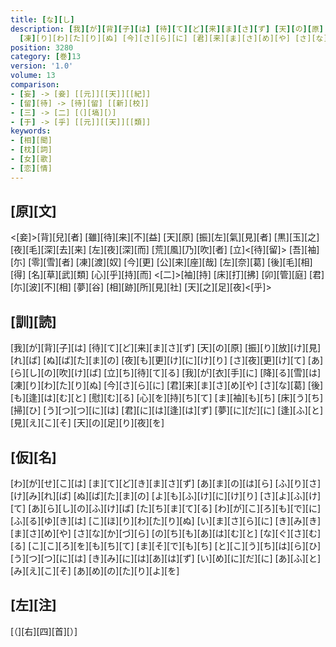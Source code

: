 ```yaml
---
title: [な][し]
description: [我][が][背][子][は] [待][て][ど][来][ま][さ][ず] [天][の][原] [振][り][放][け][見][れ][ば] [ぬ][ば][た][ま][の] [夜][も][更][け][に][け][り] [さ][夜][更][け][て] [あ][ら][し][の][吹][け][ば] [立][ち][待][て][る] [我][が][衣][手][に] [降][る][雪][は]
  [凍][り][わ][た][り][ぬ] [今][さ][ら][に] [君][来][ま][さ][め][や] [さ][な][葛] [後][も][逢][は][む][と] [慰][む][る] [心][を][持][ち][て] [ま][袖][も][ち] [床][う][ち][掃][ひ] [う][つ][つ][に][は] [君][に][は][逢][は][ず] [夢][に][だ][に] [逢][ふ][と][見][え][こ][そ] [天][の][足][り][夜][を]
position: 3280
category: [巻]13
version: '1.0'
volume: 13
comparison:
- [妄] -> [妾] [[元]][[天]][[紀]]
- [留][待] -> [待][留] [[新][校]]
- [三] -> [二] [（][塙][）]
- [于] -> [乎] [[元]][[天]][[類]]
keywords:
- [相][聞]
- [枕][詞]
- [女][歌]
- [恋][情]
---
```


## [原][文]

<[妾]>[背][兒][者] [雖][待][来][不][益] [天][原] [振][左][氣][見][者] [黒][玉][之] [夜][毛][深][去][来] [左][夜][深][而] [荒][風][乃][吹][者] [立]<[待][留]> [吾][袖][尓] [零][雪][者] [凍][渡][奴] [今][更] [公][来][座][哉] [左][奈][葛] [後][毛][相][得] [名][草][武][類] [心][乎][持][而] <[二]>[袖][持] [床][打][拂] [卯][管][庭] [君][尓][波][不][相] [夢][谷] [相][跡][所][見][社] [天][之][足][夜]<[乎]>

## [訓][読]

[我][が][背][子][は] [待][て][ど][来][ま][さ][ず] [天][の][原] [振][り][放][け][見][れ][ば] [ぬ][ば][た][ま][の] [夜][も][更][け][に][け][り] [さ][夜][更][け][て] [あ][ら][し][の][吹][け][ば] [立][ち][待][て][る] [我][が][衣][手][に] [降][る][雪][は] [凍][り][わ][た][り][ぬ] [今][さ][ら][に] [君][来][ま][さ][め][や] [さ][な][葛] [後][も][逢][は][む][と] [慰][む][る] [心][を][持][ち][て] [ま][袖][も][ち] [床][う][ち][掃][ひ] [う][つ][つ][に][は] [君][に][は][逢][は][ず] [夢][に][だ][に] [逢][ふ][と][見][え][こ][そ] [天][の][足][り][夜][を]

## [仮][名]

[わ][が][せ][こ][は] [ま][て][ど][き][ま][さ][ず] [あ][ま][の][は][ら] [ふ][り][さ][け][み][れ][ば] [ぬ][ば][た][ま][の] [よ][も][ふ][け][に][け][り] [さ][よ][ふ][け][て] [あ][ら][し][の][ふ][け][ば] [た][ち][ま][て][る] [わ][が][こ][ろ][も][で][に] [ふ][る][ゆ][き][は] [こ][ほ][り][わ][た][り][ぬ] [い][ま][さ][ら][に] [き][み][き][ま][さ][め][や] [さ][な][か][づ][ら] [の][ち][も][あ][は][む][と] [な][ぐ][さ][む][る] [こ][こ][ろ][を][も][ち][て] [ま][そ][で][も][ち] [と][こ][う][ち][は][ら][ひ] [う][つ][つ][に][は] [き][み][に][は][あ][は][ず] [い][め][に][だ][に] [あ][ふ][と][み][え][こ][そ] [あ][め][の][た][り][よ][を]

## [左][注]

[（][右][四][首][）]

